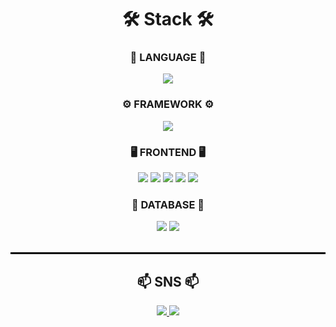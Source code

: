 <!--내용 부분-->
<h1 align="center">🛠 Stack 🛠</h1>
<div align="center">
  <h3 align="center">📖 LANGUAGE 📖</h3>
  <img src="https://img.shields.io/badge/JAVA-FF9A00.svg?style=for-the-badge&logo=coffeescript&logoColor=white"/>
</div>
<div align="center">
  <h3 align="center">⚙️ FRAMEWORK ⚙️</h3>
  <img src="https://img.shields.io/badge/SPRING-6DB33F.svg?style=for-the-badge&logo=spring&logoColor=white"/>
</div>
<div align="center">
  <h3 align="center">🖥️ FRONTEND 🖥️</h3>
  <img src="https://img.shields.io/badge/JAVASCRIPT-F7DF1E.svg?style=for-the-badge&logo=javascript&logoColor=white"/>
  <img src="https://img.shields.io/badge/HTML5-E34F26.svg?style=for-the-badge&logo=HTML5&logoColor=white"/>
  <img src="https://img.shields.io/badge/THYMELEAF-005F0F.svg?style=for-the-badge&logo=thymeleaf&logoColor=white"/>
  <img src="https://img.shields.io/badge/CSS-1572B6.svg?style=for-the-badge&logo=css&logoColor=white"/>
  <img src="https://img.shields.io/badge/JSP-1572B6.svg?style=for-the-badge&logo=coffeescript&logoColor=white"/>
</div>
<div align="center">
  <h3 align="center">💾 DATABASE 💾</h3>
   <img src="https://img.shields.io/badge/MYSQL-4479A1.svg?style=for-the-badge&logo=mysql&logoColor=white"/>
   <img src="https://img.shields.io/badge/ORACLE-D30707.svg?style=for-the-badge&logo=sourcehut&logoColor=white"/>
</div>

<br>

<hr style="border: 1px solid #000;"/>

<h2 align="center">📫 SNS 📫</h2>

<div align="center">
 <a href="https://seb1n.tistory.com/">
    <img src="https://img.shields.io/badge/기술 블로그-FFFFFF.svg?style=flat&logo=stripe&logoColor=black"/>
   </a>
  <a href="mailto:osb7372@gmail.com">
    <img src="https://img.shields.io/badge/Gmail-D14836?style=flat&logo=gmail&logoColor=white"/>
  </a>
</div>
